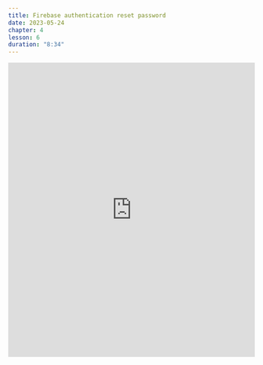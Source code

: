 ```yaml
---
title: Firebase authentication reset password
date: 2023-05-24
chapter: 4
lesson: 6
duration: "8:34"
---
```

<iframe width="100%" height="600" src="https://www.youtube.com/embed/63N_7K8Jud0" title="Firebase authentication reset password" frameborder="0" allow="accelerometer; autoplay; clipboard-write; encrypted-media; gyroscope; picture-in-picture" allowfullscreen></iframe>

